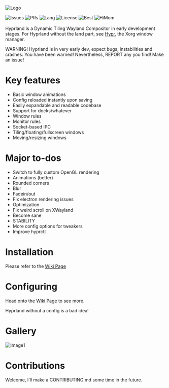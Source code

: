 ![Logo](https://raw.githubusercontent.com/vaxerski/Hyprland/main/assets/hyprland.png)

![Issues](https://img.shields.io/github/issues/vaxerski/Hyprland)
![PRs](https://img.shields.io/github/issues-pr/vaxerski/Hyprland)
![Lang](https://img.shields.io/github/languages/top/vaxerski/Hyprland)
![License](https://img.shields.io/github/license/vaxerski/Hyprland)
![Best](https://img.shields.io/badge/Standard-C%2B%2B20-success)
![HiMom](https://img.shields.io/badge/Hi-mom!-ff69b4)
<br/><br/>
Hyprland is a Dynamic Tiling Wayland Compositor in early development stages.
For Hyprland without the land part, see [Hypr](https://github.com/vaxerski/Hypr), the Xorg window manager.


WARNING! 
Hyprland is in very early dev, expect bugs, instabilities and crashes. You have been warned!
Nevertheless, REPORT any you find! Make an issue!

# Key features
 - Basic window animations
 - Config reloaded instantly upon saving
 - Easily expandable and readable codebase
 - Support for docks/whatever
 - Window rules
 - Monitor rules
 - Socket-based IPC
 - Tiling/floating/fullscreen windows
 - Moving/resizing windows

# Major to-dos
 - Switch to fully custom OpenGL rendering
 - Animations (better)
 - Rounded corners
 - Blur
 - Fadein/out
 - Fix electron rendering issues
 - Optimization
 - Fix weird scroll on XWayland
 - Become sane
 - STABILITY
 - More config options for tweakers
 - Improve hyprctl

# Installation
Please refer to the [Wiki Page](https://github.com/vaxerski/Hyprland/wiki/Installation)
<br/>

# Configuring
Head onto the [Wiki Page](https://github.com/vaxerski/Hyprland/wiki/Configuring-Hyprland) to see more.

Hyprland without a config is a bad idea!
<br/>

# Gallery
![Image1](https://i.imgur.com/SIPepse.png)
<br/>

# Contributions
Welcome, I'll make a CONTRIBUTING.md some time in the future.

